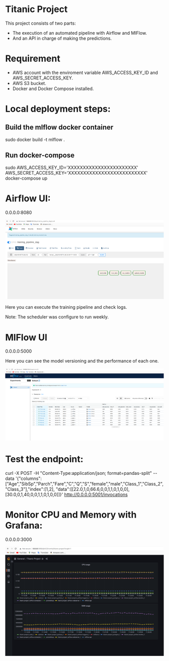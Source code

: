 # Titanic Project

This project consists of two parts:

- The execution of an automated pipeline with Airflow and MlFlow.
- And an API in charge of making the predictions.

# Requirement

- AWS account with the enviroment variable AWS_ACCESS_KEY_ID and AWS_SECRET_ACCESS_KEY.
- AWS S3 bucket.
- Docker and Docker Compose installed.

# Local deployment steps:

## Build the mlflow docker container

sudo docker build -t mlflow .

## Run docker-compose 

sudo AWS_ACCESS_KEY_ID='XXXXXXXXXXXXXXXXXXXXXXX' AWS_SECRET_ACCESS_KEY='XXXXXXXXXXXXXXXXXXXXXXXXXX' docker-compose up

# Airflow UI:

0.0.0.0:8080

![](./img/airflow.png)

Here you can execute the training pipeline and check logs. 

Note: The scheduler was configure to run weekly.

# MlFlow UI

0.0.0.0:5000

Here you can see the model versioning and the performance of each one.

![](./img/mlflow.png)

# Test the endpoint:

curl -X POST -H "Content-Type:application/json; format=pandas-split" --data '{"columns":["Age","SibSp","Parch","Fare","C","Q","S","female","male","Class_1","Class_2","Class_3"],"index":[1,2], "data":[[22.0,1,0,66.6,0,0,1,1,0,1,0,0],[30.0,0,1,40,0,0,1,1,0,1,0,0]]}' http://0.0.0.0:5001/invocations

# Monitor CPU and Memory with Grafana:

0.0.0.0:3000

![](./img/grafana.png)